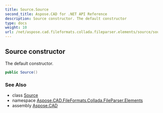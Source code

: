```yaml
---
title: Source.Source
second_title: Aspose.CAD for .NET API Reference
description: Source constructor. The default constructor
type: docs
weight: 10
url: /net/aspose.cad.fileformats.collada.fileparser.elements/source/source/
---
```

## Source constructor

The default constructor.

```csharp
public Source()
```

### See Also

* class [Source](../)
* namespace [Aspose.CAD.FileFormats.Collada.FileParser.Elements](../../source/)
* assembly [Aspose.CAD](../../../)


